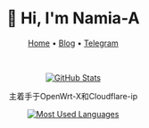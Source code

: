 <div align='center' >
  
<h1 align="center">👋 Hi, I'm Namia-A</h1>

<p><a href="https://github.com/Namia-A">Home</a> •
<a href="https://mkzh.namia.eu.org">Blog</a> •
<a href="https://t.me/+LPeqwOcUjk40ZjRl">Telegram</a></p>

<!--<p><img alt="Counter" src="https://count.koalarong.com/get/@Namia-A?theme=asoul"/>  </p>-->

<p><img alt="" src="https://img.shields.io/badge/-Git-f05032?style=flat-square&amp;logo=git&amp;logoColor=white"/>
<img alt="" src="https://img.shields.io/badge/-HTML5-E34F26?style=flat-square&amp;logo=html5&amp;logoColor=white"/>
<img alt="" src="https://img.shields.io/badge/-Linux-fcc624?style=flat-square&amp;logo=linux&amp;logoColor=white"/>
<img alt="" src="https://img.shields.io/badge/-JavaScript-f7e018?style=flat-square&amp;logo=javascript&amp;logoColor=white"/>
<img alt="" src="https://img.shields.io/badge/-Nginx-269539?style=flat-square&amp;logo=nginx&amp;logoColor=ffffff"/>
<img alt="" src="https://img.shields.io/badge/-Vue.js-4fc08d?style=flat-square&amp;logo=vue.js&amp;logoColor=ffffff"/>
<img alt="" src="https://img.shields.io/badge/-Docker-2496ED?style=flat-square&amp;logo=docker&amp;logoColor=ffffff"/>
<img alt="" src="https://img.shields.io/badge/-CSS3-1572B6?style=flat-square&amp;logo=css3&amp;logoColor=white"/>
<img alt="" src="https://img.shields.io/badge/-PHP-4F5B93?style=flat-square&amp;logo=php&amp;logoColor=white"/></p>

<p align="center">
    <a href="https://github.com/Namia-A">
      <img alt="GitHub Stats" src="https://github-readme-stats-git-masterrstaa-rickstaa.vercel.app/api?username=Namia-A&show_icons=true&theme=default" />
    </a>
     
</p>
                                 主着手于OpenWrt-X和Cloudflare-ip
<p align="center">
    <a href="https://github.com/Namia-A/OpenWrt-X">
      <img alt="Most Used Languages" src="https://github-readme-stats-git-masterrstaa-rickstaa.vercel.app/api/top-langs/?username=Namia-A&layout=compact" />
    </a>
</p>
